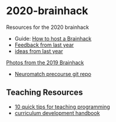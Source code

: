 # 2020-brainhack
Resources for the 2020 brainhack

- Guide: [How to host a Brainhack](https://github.com/brainhackorg/bhg-event-materials)
- [Feedback from last year](https://github.com/brainhack-uiowa/2019-brainhack/files/3521495/Default.Report.pdf)
- [ideas from last year](https://github.com/brainhack-uiowa/2019-brainhack/issues/32)

[Photos from the 2019 Brainhack](https://www.dropbox.com/sh/g5slaqla2gc7s48/AAAcURdfylgn0hpl6Bp5MQIea?dl=0)

- [Neuromatch precourse git repo](https://github.com/NeuromatchAcademy/precourse)

## Teaching Resources

- [10 quick tips for teaching programming](https://journals.plos.org/ploscompbiol/article?id=10.1371/journal.pcbi.1007433)
- [curriculum development handbook](https://cdh.carpentries.org/)
